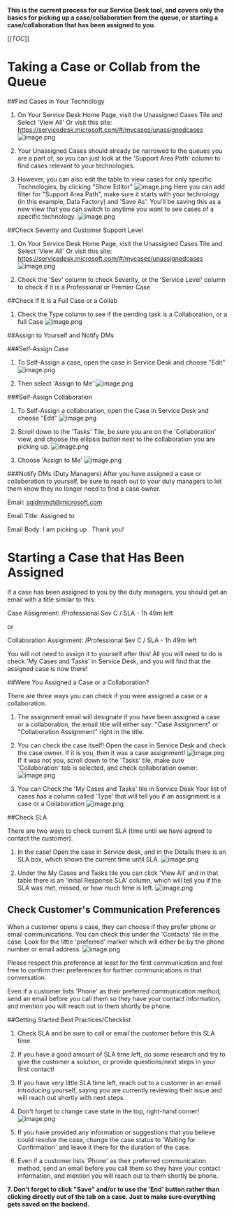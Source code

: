 **This is the current process for our Service Desk tool, and covers only the basics for picking up a case/collaboration from the queue, or starting a case/collaboration that has been assigned to you.**

[[_TOC_]]


# Taking a Case or Collab from the Queue

##Find Cases in Your Technology
1. On Your Service Desk Home Page, visit the Unassigned Cases Tile and Select 'View All'
Or visit this site: https://servicedesk.microsoft.com/#/mycases/unassignedcases
![image.png](/.attachments/image-6e6fcb9c-446a-498a-9529-ce0690a8e864.png)

2. Your Unassigned Cases should already be narrowed to the queues you are a part of, so you can just look at the 'Support Area Path' column to find cases relevant to your technologies.

2. However, you can also edit the table to view cases for only specific Technologies, by clicking "Show Editor"
![image.png](/.attachments/image-b6447dd0-7569-4303-aa5c-a9433ee459ae.png)
Here you can add  filter for "Support Area Path", make sure it starts with your technology (in this example, Data Factory) and 'Save As'. You'll be saving this as a new view that you can switch to anytime you want to see cases of a specific technology. 
![image.png](/.attachments/image-3dae1860-1f69-4da4-8d16-2b4086ca83c4.png)

##Check Severity and Customer Support Level
1. On Your Service Desk Home Page, visit the Unassigned Cases Tile and Select 'View All'
Or visit this site: https://servicedesk.microsoft.com/#/mycases/unassignedcases
![image.png](/.attachments/image-6e6fcb9c-446a-498a-9529-ce0690a8e864.png)

2. Check the 'Sev' column to check Severity, or the 'Service Level' column to check if it is a Professional or Premier Case

##Check If It Is a Full Case or a Collab

1. Check the Type column to see if the pending task is a Collaboration, or a full Case
![image.png](/.attachments/image-5542aad7-831c-43ce-ac75-2b7c833d9134.png)

##Assign to Yourself and Notify DMs

###Self-Assign Case
1. To Self-Assign a case, open the case in Service Desk and choose "Edit"
![image.png](/.attachments/image-7448aab0-4243-45e0-968a-25b19e554012.png)

2. Then select 'Assign to Me'
![image.png](/.attachments/image-a6a20aa5-985f-4c8d-aa82-aaffacdc32f5.png)

###Self-Assign Collaboration
1. To Self-Assign a collaboration, open the Case in Service Desk and choose "Edit"
![image.png](/.attachments/image-7448aab0-4243-45e0-968a-25b19e554012.png)

2. Scroll down to the 'Tasks' Tile, be sure you are on the 'Collaboration' view, and choose the ellipsis button next to the collaboration you are picking up.
![image.png](/.attachments/image-26526cef-f5dc-418b-9c4c-14784465382f.png)

3. Choose 'Assign to Me'
![image.png](/.attachments/image-9876a496-d968-4d1d-b07b-77cf9d15b16a.png)


###Notify DMs (Duty Managers)
After you have assigned a case or collaboration to yourself, be sure to reach out to your duty managers to let them know they no longer need to find a case owner.

Email: sqldmmdt@microsoft.com

Email Title: <Case Number> Assigned to <Your Alias>

Email Body:
I am picking up <Case Number>. Thank you!

# Starting a Case that Has Been Assigned

If a case has been assigned to you by the duty managers, you should get an email with a title similar to this:

Case Assignment: <Case Number> /Professional  Sev C / SLA - 1h 49m left

or 

Collaboration Assignment: <Case Number> /Professional  Sev C / SLA - 1h 49m left

You will not need to assign it to yourself after this! All you will need to do is check 'My Cases and Tasks' in Service Desk, and you will find that the assigned case is now there!


##Were You Assigned a Case or a Collaboration?

There are three ways you can check if you were assigned a case or a collaboration.
1. The assignment email will designate if you have been assigned a case or a collaboration, the email title will either say: "Case Assignment" or "Collaboration Assignment" right in the title.

2. You can check the case itself! Open the case in Service Desk and check the case owner. If it is you, then it was a case assignment!
![image.png](/.attachments/image-f2d4b756-a517-42e5-886b-7c9a2c38cdde.png)
If it was not you, scroll down to the 'Tasks' tile, make sure 'Collaboration' tab is selected, and check collaboration owner:
![image.png](/.attachments/image-2ad81f6c-e4f7-463d-beb0-6fe6f4072f3e.png)

3. You can Check the 'My Cases and Tasks' tile in Service Desk
Your list of cases has a column called 'Type' that will tell you if an assignment is a case or a Collaboration
![image.png](/.attachments/image-ca7ae09f-60dd-4dd5-985d-d8747afcfbbf.png)

##Check SLA

There are two ways to check current SLA (time until we have agreed to contact the customer).
1. In the case! Open the case in Service desk, and in the Details there is an SLA box, which shows the current time until SLA.
![image.png](/.attachments/image-c47e504d-03c9-4b8c-9cb2-43406d979a37.png)

2. Under the My Cases and Tasks tile you can click 'View All' and in that table there is an 'Initial Response SLA' column, which will tell you if the SLA was met, missed, or how much time is left.
![image.png](/.attachments/image-fd3259c3-a63b-459f-bf4e-23b746dda2ba.png)

## Check Customer's Communication Preferences

When a customer opens a case, they can choose if they prefer phone or email communications. You can check this under the 'Contacts' tile in the case. Look for the little 'preferred' marker which will either be by the phone number or email address.
![image.png](/.attachments/image-0d38178e-29a2-494a-91b9-d2a32c8f2971.png)

Please respect this preference at least for the first communication and feel free to confirm their preferences for further communications in that conversation.

Even if a customer lists 'Phone' as their preferred communication method, send an email before you call them so they have your contact information, and mention you will reach out to them shortly be phone.

##Getting Started Best Practices/Checklist

1. Check SLA and be sure to call or email the customer before this SLA time.
2. If you have a good amount of SLA time left, do some research and try to give the customer a solution, or provide questions/next steps in your first contact!
3. If you have very little SLA time left, reach out to a customer in an email introducing yourself, saying you are currently reviewing their issue and will reach out shortly with next steps.
4. Don't forget to change case state in the top, right-hand corner!
![image.png](/.attachments/image-4b5c9aca-8b5f-4fdf-bda8-ddb14f016d72.png)

5. If you have provided any information or suggestions that you believe could resolve the case, change the case status to 'Waiting for Confirmation' and leave it there for the duration of the case. 

6. Even if a customer lists 'Phone' as their preferred communication method, send an email before you call them so they have your contact information, and mention you will reach out to them shortly be phone.

**7. Don't forget to click "Save" and/or to use the 'End' button rather than clicking directly out of the tab on a case. Just to make sure everything gets saved on the backend.**